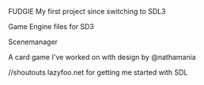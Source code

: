 
FUDGIE
My first project since switching to SDL3

Game Engine files for SD3

Scenemanager


A card game I've worked on with design by @nathamania

//shoutouts lazyfoo.net for getting me started with SDL

